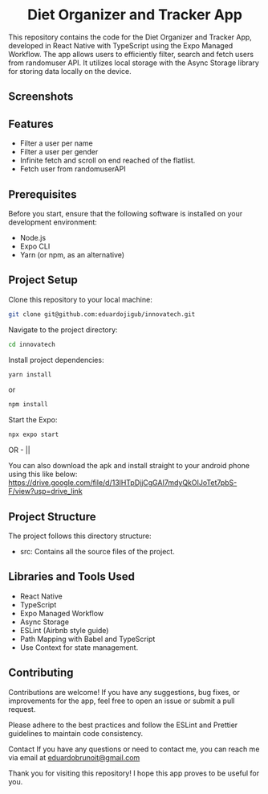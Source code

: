 <h1 align="center">Diet Organizer and Tracker App</h1>
This repository contains the code for the Diet Organizer and Tracker App, developed in React Native with TypeScript using the Expo Managed Workflow. The app allows users to efficiently filter, search and fetch users from randomuser API. 
It utilizes local storage with the Async Storage library for storing data locally on the device.

## Screenshots

## Features

* Filter a user per name
* Filter a user per gender
* Infinite fetch and scroll on end reached of the flatlist. 
* Fetch user from randomuserAPI

## Prerequisites

Before you start, ensure that the following software is installed on your development environment:

* Node.js
* Expo CLI
* Yarn (or npm, as an alternative)

## Project Setup

Clone this repository to your local machine:

```bash
git clone git@github.com:eduardojigub/innovatech.git
```

Navigate to the project directory:

```bash
cd innovatech
```

Install project dependencies:

```bash
yarn install
```

or

```bash
npm install
```

Start the Expo:

```bash
npx expo start
```

OR - ||

You can also download the apk and install straight to your android phone using this like below:
https://drive.google.com/file/d/13lHTpDjjCgGAI7mdyQkOIJoTet7pbS-F/view?usp=drive_link

## Project Structure

The project follows this directory structure:

* src: Contains all the source files of the project.


## Libraries and Tools Used

* React Native
* TypeScript
* Expo Managed Workflow
* Async Storage
* ESLint (Airbnb style guide)
* Path Mapping with Babel and TypeScript
* Use Context for state management. 

## Contributing

Contributions are welcome! If you have any suggestions, bug fixes, or improvements for the app, feel free to open an issue or submit a pull request.

Please adhere to the best practices and follow the ESLint and Prettier guidelines to maintain code consistency.

Contact
If you have any questions or need to contact me, you can reach me via email at eduardobrunoit@gmail.com

Thank you for visiting this repository! I hope this app proves to be useful for you.
